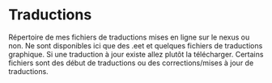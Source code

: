 # Traductions
Répertoire de mes fichiers de traductions mises en ligne sur le nexus ou non.
Ne sont disponibles ici que des .eet et quelques fichiers de traductions graphique.
Si une traduction à jour existe allez plutôt la télécharger.
Certains fichiers sont des début de traductions ou des corrections/mises à jour de traductions.
